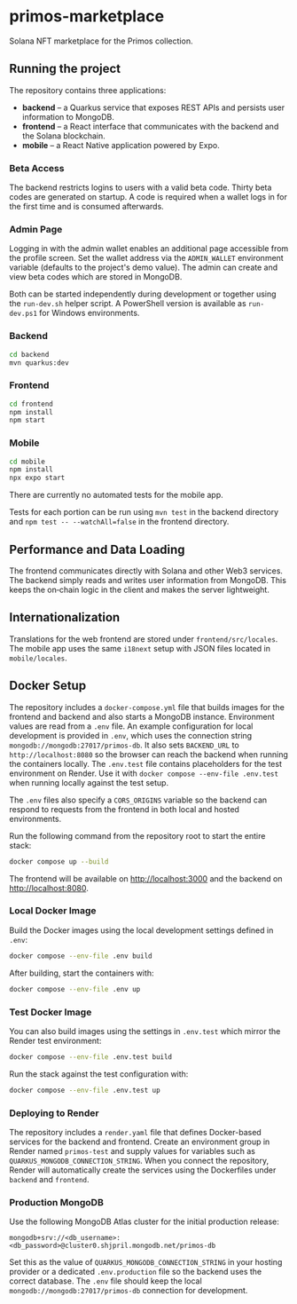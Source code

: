 # primos-marketplace
Solana NFT marketplace for the Primos collection.

## Running the project

The repository contains three applications:

* **backend** – a Quarkus service that exposes REST APIs and persists user
  information to MongoDB.
* **frontend** – a React interface that communicates with the backend and the
  Solana blockchain.
* **mobile** – a React Native application powered by Expo.

### Beta Access

The backend restricts logins to users with a valid beta code. Thirty beta codes
are generated on startup. A code is required when a wallet logs in for the first
time and is consumed afterwards.

### Admin Page

Logging in with the admin wallet enables an additional page accessible from the profile screen. Set
the wallet address via the `ADMIN_WALLET` environment variable (defaults to the project's demo value).
The admin can create and view beta codes which are stored in MongoDB.

Both can be started independently during development or together using the
`run-dev.sh` helper script. A PowerShell version is available as
`run-dev.ps1` for Windows environments.

### Backend

```bash
cd backend
mvn quarkus:dev
```

### Frontend

```bash
cd frontend
npm install
npm start
```

### Mobile

```bash
cd mobile
npm install
npx expo start
```

There are currently no automated tests for the mobile app.

Tests for each portion can be run using `mvn test` in the backend directory and
`npm test -- --watchAll=false` in the frontend directory.

## Performance and Data Loading

The frontend communicates directly with Solana and other Web3 services. The
backend simply reads and writes user information from MongoDB. This keeps the
on‑chain logic in the client and makes the server lightweight.

## Internationalization

Translations for the web frontend are stored under `frontend/src/locales`. The mobile app uses the same `i18next` setup with JSON files located in `mobile/locales`.

## Docker Setup

The repository includes a `docker-compose.yml` file that builds images for the
frontend and backend and also starts a MongoDB instance. Environment values are
read from a `.env` file. An example configuration for local development is
provided in `.env`, which uses the connection string `mongodb://mongodb:27017/primos-db`.
It also sets `BACKEND_URL` to `http://localhost:8080` so the browser can reach the backend when running the containers locally.
The `.env.test` file contains placeholders for the test environment on Render.
Use it with `docker compose --env-file .env.test` when running locally against
the test setup.

The `.env` files also specify a `CORS_ORIGINS` variable so the backend can
respond to requests from the frontend in both local and hosted environments.

Run the following command from the repository root to start the entire stack:

```bash
docker compose up --build
```

The frontend will be available on [http://localhost:3000](http://localhost:3000) and the backend on [http://localhost:8080](http://localhost:8080).

### Local Docker Image

Build the Docker images using the local development settings defined in `.env`:

```bash
docker compose --env-file .env build
```

After building, start the containers with:

```bash
docker compose --env-file .env up
```

### Test Docker Image

You can also build images using the settings in `.env.test` which mirror the
Render test environment:

```bash
docker compose --env-file .env.test build
```

Run the stack against the test configuration with:

```bash
docker compose --env-file .env.test up
```

### Deploying to Render

The repository includes a `render.yaml` file that defines Docker-based services for the backend and frontend. Create an environment group in Render named `primos-test` and supply values for variables such as `QUARKUS_MONGODB_CONNECTION_STRING`. When you connect the repository, Render will automatically create the services using the Dockerfiles under `backend` and `frontend`.

### Production MongoDB

Use the following MongoDB Atlas cluster for the initial production release:

```
mongodb+srv://<db_username>:<db_password>@cluster0.shjpril.mongodb.net/primos-db
```

Set this as the value of `QUARKUS_MONGODB_CONNECTION_STRING` in your hosting provider or a dedicated `.env.production` file so the backend uses the correct database. The `.env` file should keep the local `mongodb://mongodb:27017/primos-db` connection for development.
